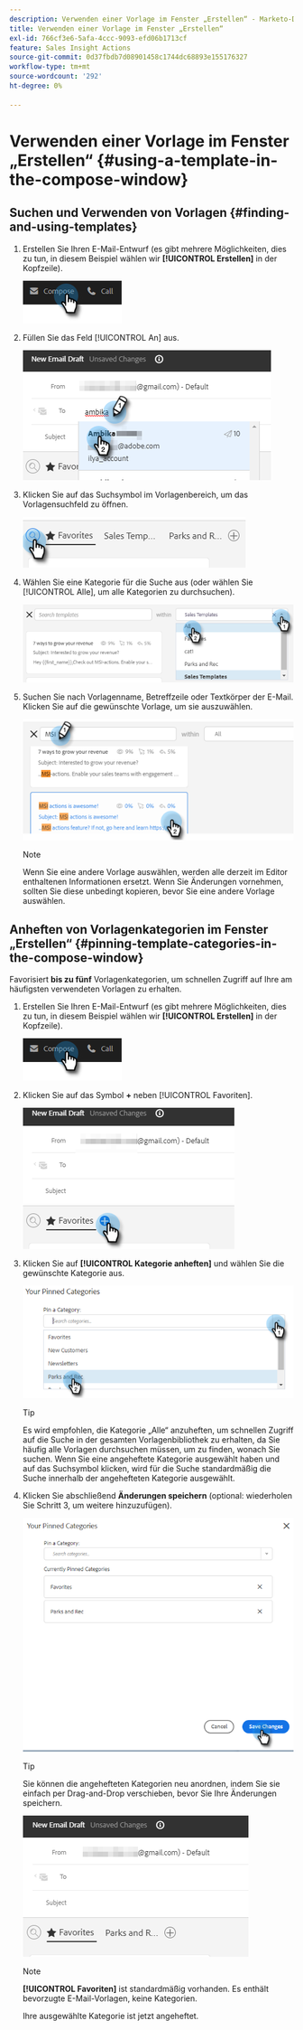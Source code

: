 ```yaml
---
description: Verwenden einer Vorlage im Fenster „Erstellen“ - Marketo-Dokumente - Produktdokumentation
title: Verwenden einer Vorlage im Fenster „Erstellen“
exl-id: 766cf3e6-5afa-4ccc-9093-efd06b1713cf
feature: Sales Insight Actions
source-git-commit: 0d37fbdb7d08901458c1744dc68893e155176327
workflow-type: tm+mt
source-wordcount: '292'
ht-degree: 0%

---
```


# Verwenden einer Vorlage im Fenster „Erstellen“ {#using-a-template-in-the-compose-window}

## Suchen und Verwenden von Vorlagen {#finding-and-using-templates}

1. Erstellen Sie Ihren E-Mail-Entwurf (es gibt mehrere Möglichkeiten, dies zu tun, in diesem Beispiel wählen wir **[!UICONTROL Erstellen]** in der Kopfzeile).

   ![](assets/using-a-template-in-the-compose-window-1.png)

1. Füllen Sie das Feld [!UICONTROL An] aus.

   ![](assets/using-a-template-in-the-compose-window-2.png)

1. Klicken Sie auf das Suchsymbol im Vorlagenbereich, um das Vorlagensuchfeld zu öffnen.

   ![](assets/using-a-template-in-the-compose-window-3.png)

1. Wählen Sie eine Kategorie für die Suche aus (oder wählen Sie [!UICONTROL Alle], um alle Kategorien zu durchsuchen).

   ![](assets/using-a-template-in-the-compose-window-4.png)

1. Suchen Sie nach Vorlagenname, Betreffzeile oder Textkörper der E-Mail. Klicken Sie auf die gewünschte Vorlage, um sie auszuwählen.

   ![](assets/using-a-template-in-the-compose-window-5.png)

   >[!NOTE]
   >
   >Wenn Sie eine andere Vorlage auswählen, werden alle derzeit im Editor enthaltenen Informationen ersetzt. Wenn Sie Änderungen vornehmen, sollten Sie diese unbedingt kopieren, bevor Sie eine andere Vorlage auswählen.

## Anheften von Vorlagenkategorien im Fenster „Erstellen“ {#pinning-template-categories-in-the-compose-window}

Favorisiert **bis zu fünf** Vorlagenkategorien, um schnellen Zugriff auf Ihre am häufigsten verwendeten Vorlagen zu erhalten.

1. Erstellen Sie Ihren E-Mail-Entwurf (es gibt mehrere Möglichkeiten, dies zu tun, in diesem Beispiel wählen wir **[!UICONTROL Erstellen]** in der Kopfzeile).

   ![](assets/using-a-template-in-the-compose-window-6.png)

1. Klicken Sie auf das Symbol **+** neben [!UICONTROL Favoriten].

   ![](assets/using-a-template-in-the-compose-window-7.png)

1. Klicken Sie auf **[!UICONTROL Kategorie anheften]** und wählen Sie die gewünschte Kategorie aus.

   ![](assets/using-a-template-in-the-compose-window-8.png)

   >[!TIP]
   >
   >Es wird empfohlen, die Kategorie „Alle“ anzuheften, um schnellen Zugriff auf die Suche in der gesamten Vorlagenbibliothek zu erhalten, da Sie häufig alle Vorlagen durchsuchen müssen, um zu finden, wonach Sie suchen. Wenn Sie eine angeheftete Kategorie ausgewählt haben und auf das Suchsymbol klicken, wird für die Suche standardmäßig die Suche innerhalb der angehefteten Kategorie ausgewählt.

1. Klicken Sie abschließend **Änderungen speichern** (optional: wiederholen Sie Schritt 3, um weitere hinzuzufügen).

   ![](assets/using-a-template-in-the-compose-window-9.png)

   >[!TIP]
   >
   >Sie können die angehefteten Kategorien neu anordnen, indem Sie sie einfach per Drag-and-Drop verschieben, bevor Sie Ihre Änderungen speichern.

   ![](assets/using-a-template-in-the-compose-window-10.png)

   >[!NOTE]
   >
   >**[!UICONTROL Favoriten]** ist standardmäßig vorhanden. Es enthält bevorzugte E-Mail-Vorlagen, keine Kategorien.

   Ihre ausgewählte Kategorie ist jetzt angeheftet.

